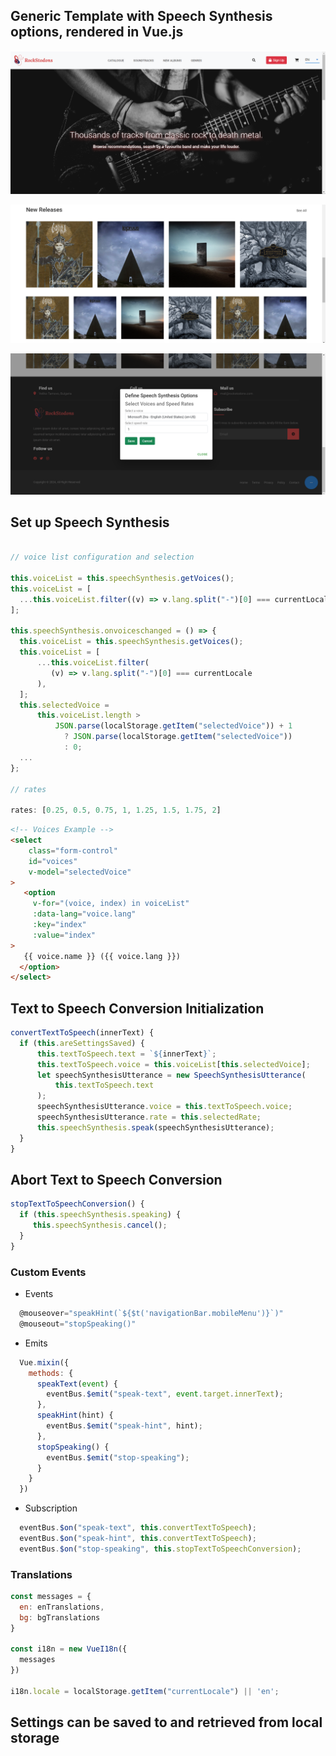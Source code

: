 ## Generic Template with Speech Synthesis options, rendered in Vue.js

![Navigation Bar and Masthead Header](https://github.com/plamenna-petrova/rockstodons-speech-synthesis/blob/main/src/assets/images/presentation/Screenshot%20(2653).png?raw=true)

![Grid](https://github.com/plamenna-petrova/rockstodons-speech-synthesis/blob/main/src/assets/images/presentation/Screenshot%20(2656).png?raw=true)

![Footer with Speech Synthesis Menu](https://github.com/plamenna-petrova/rockstodons-speech-synthesis/blob/main/src/assets/images/presentation/Screenshot%20(2655).png?raw=true)

## Set up Speech Synthesis 

```javascript

// voice list configuration and selection

this.voiceList = this.speechSynthesis.getVoices();
this.voiceList = [
  ...this.voiceList.filter((v) => v.lang.split("-")[0] === currentLocale),
];

this.speechSynthesis.onvoiceschanged = () => {
  this.voiceList = this.speechSynthesis.getVoices();
  this.voiceList = [
      ...this.voiceList.filter(
         (v) => v.lang.split("-")[0] === currentLocale
      ),
  ];
  this.selectedVoice =
      this.voiceList.length >
          JSON.parse(localStorage.getItem("selectedVoice")) + 1
            ? JSON.parse(localStorage.getItem("selectedVoice"))
            : 0;
  ...
};
 
// rates

rates: [0.25, 0.5, 0.75, 1, 1.25, 1.5, 1.75, 2]
````

```html
<!-- Voices Example -->
<select
    class="form-control"
    id="voices"
    v-model="selectedVoice"
>
   <option
     v-for="(voice, index) in voiceList"
     :data-lang="voice.lang"
     :key="index"
     :value="index"
>
   {{ voice.name }} ({{ voice.lang }})
  </option>
</select>
```

## Text to Speech Conversion Initialization

```javascript
convertTextToSpeech(innerText) {
  if (this.areSettingsSaved) {
      this.textToSpeech.text = `${innerText}`;
      this.textToSpeech.voice = this.voiceList[this.selectedVoice];
      let speechSynthesisUtterance = new SpeechSynthesisUtterance(
          this.textToSpeech.text
      );
      speechSynthesisUtterance.voice = this.textToSpeech.voice;
      speechSynthesisUtterance.rate = this.selectedRate;
      this.speechSynthesis.speak(speechSynthesisUtterance);
  }
}
```
## Abort Text to Speech Conversion

```javascript
stopTextToSpeechConversion() {
  if (this.speechSynthesis.speaking) {
     this.speechSynthesis.cancel();
  }
}
```
### Custom Events

- Events

```javascript
  @mouseover="speakHint(`${$t('navigationBar.mobileMenu')}`)"
  @mouseout="stopSpeaking()"
````
- Emits

```javascript
  Vue.mixin({
    methods: {
      speakText(event) {
        eventBus.$emit("speak-text", event.target.innerText);
      },
      speakHint(hint) {
        eventBus.$emit("speak-hint", hint);
      },
      stopSpeaking() {
        eventBus.$emit("stop-speaking");
      }
    }
  })
```
- Subscription
```javascript
  eventBus.$on("speak-text", this.convertTextToSpeech);
  eventBus.$on("speak-hint", this.convertTextToSpeech);
  eventBus.$on("stop-speaking", this.stopTextToSpeechConversion); 
```

### Translations
```javascript
const messages = {
  en: enTranslations,
  bg: bgTranslations
}

const i18n = new VueI18n({
  messages
})

i18n.locale = localStorage.getItem("currentLocale") || 'en';
```
## Settings can be saved to and retrieved from local storage

